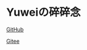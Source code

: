 # Yuweiの碎碎念

[GitHub](https://goooforward.github.io/blog/)

[Gitee](https://imtangyuwei.gitee.io/blog/)
